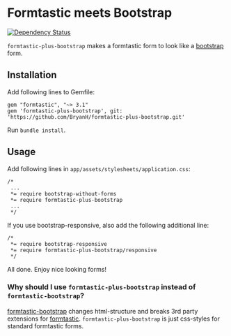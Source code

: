 # Formtastic meets Bootstrap

[![Dependency Status](https://gemnasium.com/BryanH/formtastic-plus-bootstrap.svg)](https://gemnasium.com/BryanH/formtastic-plus-bootstrap)

`formtastic-plus-bootstrap` makes a formtastic form to look like a [bootstrap](http://twitter.github.com/bootstrap/) form.

## Installation

Add following lines to Gemfile:

    gem "formtastic", "~> 3.1"
    gem 'formtastic-plus-bootstrap', git: 'https://github.com/BryanH/formtastic-plus-bootstrap.git'

Run `bundle install`.

## Usage

Add following lines in `app/assets/stylesheets/application.css`:

    /*
     ...
     *= require bootstrap-without-forms
     *= require formtastic-plus-bootstrap
     ...
     */

If you use bootstrap-responsive, also add the following additional line:

    /*
     *= require bootstrap-responsive
     *= require formtastic-plus-bootstrap/responsive
     */

All done. Enjoy nice looking forms!

### Why should I use `formtastic-plus-bootstrap` instead of `formtastic-bootstrap`?

[formtastic-bootstrap](https://github.com/mjbellantoni/formtastic-bootstrap) changes html-structure and breaks 3rd party extensions for [formtastic](https://github.com/justinfrench/formtastic).
`formtastic-plus-bootstrap` is just css-styles for standard formtastic forms.
